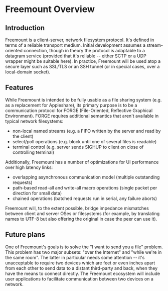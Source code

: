 Freemount Overview
==================

Introduction
------------

Freemount is a client-server, network filesystem protocol.  It's defined in terms of a reliable transport medium.  Initial development assumes a stream-oriented connection, though in theory the protocol is adaptable to a datagram service (provided that it's reliable -- either SCTP or a UDP wrapper might be suitable here).  In practice, Freemount will be used atop a secure layer such as SSL/TLS or an SSH tunnel (or in special cases, over a local-domain socket).

Features
--------

While Freemount is intended to be fully usable as a file sharing system (e.g. as a replacement for Appleshare), its primary purpose is to be a communication protocol for FORGE (File-Oriented, Reflective Graphical Environment).  FORGE requires additional semantics that aren't available in typical network filesystems:

* non-local named streams (e.g. a FIFO written by the server and read by the client)
* select/poll operations (e.g. block until one of several files is readable)
* terminal control (e.g. server sends SIGHUP to client on close of controlling terminal)

Additionally, Freemount has a number of optimizations for UI performance over high latency links:

* overlapping asynchronous communication model (multiple outstanding requests)
* path-based read-all and write-all macro operations (single packet per direction for small data)
* chained operations (batched requests run in serial, any failure aborts)

Freemount will, to the extent possible, bridge impedance mismatches between client and server OSes or filesystems (for example, by translating names to UTF-8 but also offering the original in case the peer can use it).

Future plans
------------

One of Freemount's goals is to solve the "I want to send you a file" problem.  This problem has two major subsets: "over the Internet" and "while we're in the same room".  The latter in particular needs some attention -- it's unacceptable to require two devices which are feet or even inches apart from each other to send data to a distant third-party and back, when they have the means to connect directly.  The Freemount ecosystem will include user applications to facilitate communication between two devices on a network.

